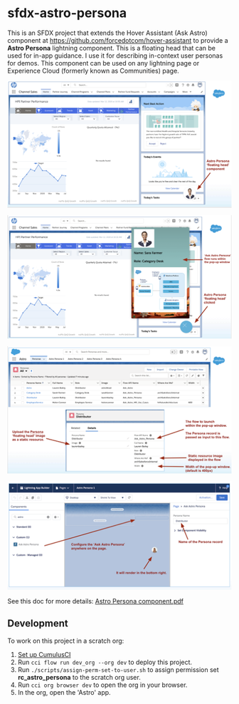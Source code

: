 # sfdx-astro-persona

This is an SFDX project that extends the Hover Assistant (Ask Astro) component at https://github.com/forcedotcom/hover-assistant to provide a **Astro Persona** lightning component. This is a floating head that can be used for in-app guidance. I use it for describing in-context user personas for demos. This component can be used on any lightning page or Experience Cloud (formerly known as Communities) page.  

![Slide 1](docs/images/slide1.png)

![Slide 2](docs/images/slide2.png)

![Slide 3](docs/images/slide3.png)

![Slide 4](docs/images/slide4.png)

See this doc for more details: [Astro Persona component.pdf](docs/Astro%20Persona%20component.pdf)

## Development

To work on this project in a scratch org:

1. [Set up CumulusCI](https://cumulusci.readthedocs.io/en/latest/tutorial.html)
2. Run `cci flow run dev_org --org dev` to deploy this project.
3. Run `./scripts/assign-perm-set-to-user.sh` to assign permission set **rc_astro_persona** to the scratch org user. 
4. Run `cci org browser dev` to open the org in your browser.
5. In the org, open the 'Astro' app.

